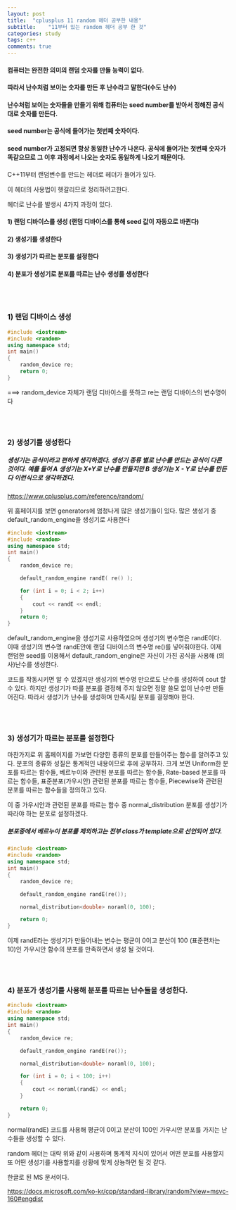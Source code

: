 ```yaml
---
layout: post
title:  "cplusplus 11 random 헤더 공부한 내용"
subtitle:    "11부터 있는 random 헤더 공부 한 것"
categories: study
tags: c++
comments: true
---
```



#### 컴퓨터는 완전한 의미의 랜덤 숫자를 만들 능력이 없다.

#### 따라서 난수처럼 보이는 숫자를 만든 후 난수라고 말한다(수도 난수)

#### 난수처럼 보이는 숫자들을 만들기 위해 컴퓨터는 seed number를 받아서 정해진 공식대로 숫자를 만든다.

#### seed number는 공식에 들어가는 첫번째 숫자이다.

#### seed number가 고정되면 항상 동일한 난수가 나온다. 공식에 들어가는 첫번째 숫자가 똑같으므로 그 이후 과정에서 나오는 숫자도 동일하게 나오기 때문이다.



C++11부터 랜덤변수를 만드는 헤더로 <random> 헤더가 들어가 있다.

이 <random> 헤더의 사용법이 헷갈리므로 정리하려고한다.

<random> 헤더로 난수를 발생시 4가지 과정이 있다.

####  1) 랜덤 디바이스를 생성 (랜덤 디바이스를 통해 seed 값이 자동으로 바뀐다)
####  2) 생성기를 생성한다
####  3) 생성기가 따르는 분포를 설정한다
####  4) 분포가 생성기로 분포를 따르는 난수 생성를 생성한다

<br/>
<br/>

### 1) 랜덤 디바이스 생성


```c++
#include <iostream>
#include <random>
using namespace std;
int main()
{
	random_device re;
	return 0;
}
```

===> random_device 자체가 랜덤 디바이스를 뜻하고 re는 랜덤 디바이스의 변수명이다

<br/>
<br/>

### 2) 생성기를 생성한다

##### 생성기는 공식이라고 편하게 생각하겠다. 생성기 종류 별로 난수를 만드는 공식이 다른 것이다. 예를 들어 A 생성기는 X+Y로 난수를 만들지만 B 생성기는 X - Y로 난수를 만든다 이런식으로 생각하겠다.

https://www.cplusplus.com/reference/random/

위 홈페이지를 보면 generators에 엄청나게 많은 생성기들이 있다.
많은 생성기 중  default_random_engine을 생성기로 사용한다

```c++
#include <iostream>
#include <random>
using namespace std;
int main()
{
	random_device re;

	default_random_engine randE( re() );

	for (int i = 0; i < 2; i++)
	{
		cout << randE << endl;
	}
	return 0;
}
```

default_random_engine을 생성기로 사용하였으며 생성기의 변수명은 randE이다. 이때 생성기의 변수명 randE안에 랜덤 디바이스의 변수명 re()를 넣어줘야한다. 이제 랜덤한 seed를 이용해서 default_random_engine은 자신이 가진 공식을 사용해 (의사)난수를 생성한다.

 코드를 작동시키면 알 수 있겠지만 생성기의 변수명 만으로도 난수를 생성하여 cout 할 수 있다. 하지만 생성기가 따를 분포를 결정해 주지 않으면 정말 쓸모 없이 난수만 만들어진다. 따라서 생성기가 난수를 생성하며 만족시킬 분포를 결정해야 한다.

 <br/>
 <br/>

 ### 3) 생성기가 따르는 분포를 설정한다

마찬가지로 위 홈페이지를 가보면 다양한 종류의 분포를 만들어주는 함수를 알려주고 있다. 분포의 종류와 성질은 통계적인 내용이므로 후에 공부하자. 크게 보면 Uniform한 분포를 따르는 함수들, 베르누이와 관련된 분포를 따르는 함수들, Rate-based 분포를 따르는 함수들, 표준분포(가우시안) 관련된 분포를 따르는 함수들, Piecewise와 관련된 분포를 따르는 함수들을 정의하고 있다.

이 중 가우시안과 관련된 분포를 따르는 함수 중 normal_distribution 분포를 생성기가 따라야 하는 분포로 설정하겠다.

##### 분포중에서 베르누이 분포를 제외하고는 전부 class가 template으로 선언되어 있다.


```c++
#include <iostream>
#include <random>
using namespace std;
int main()
{
	random_device re;

	default_random_engine randE(re());

	normal_distribution<double> noraml(0, 100);

	return 0;
}
```


이제 randE라는 생성기가 만들어내는 변수는 평균이 0이고 분산이 100 (표준편차는 10)인 가우시안 함수의 분포를 만족하면서 생성 될 것이다.

<br/>
<br/>

### 4) 분포가 생성기를 사용해 분포를 따르는 난수들을 생성한다.



```c++
#include <iostream>
#include <random>
using namespace std;
int main()
{
	random_device re;

	default_random_engine randE(re());

	normal_distribution<double> noraml(0, 100);

	for (int i = 0; i < 100; i++)
	{
		cout << noraml(randE) << endl;
	}

	return 0;
}
```


normal(randE) 코드를 사용해 평균이 0이고 분산이 100인 가우시안 분포를 가지는 난수들을 생성할 수 있다.

random 헤더는 대략 위와 같이 사용하며 통계적 지식이 있어서 어떤 분포를 사용할지 또 어떤 생성기를 사용할지를 상황에 맞게 상뇽하면 될 것 같다.


한글로 된 MS 문서이다.

https://docs.microsoft.com/ko-kr/cpp/standard-library/random?view=msvc-160#engdist
